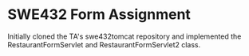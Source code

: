 # SWE432 Form Assignment

Initially cloned the TA's swe432tomcat repository and implemented the RestaurantFormServlet and RestaurantFormServlet2 class.




